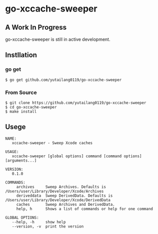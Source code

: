 # go-xccache-sweeper

## A Work In Progress

go-xccache-sweeper is still in active development.

## Instllation

### go get

```shell
$ go get github.com/yutailang0119/go-xccache-sweeper
```

### From Source

```shell
$ git clone https://github.com/yutailang0119/go-xccache-sweeper
$ cd go-xccache-sweeper
$ make install
```

## Usege

```shell
NAME:
   xccache-sweeper - Sweep Xcode caches

USAGE:
   xccache-sweeper [global options] command [command options] [arguments...]

VERSION:
   0.1.0

COMMANDS:
     archives     Sweep Archives. Defaults is /Users/user/Library/Developer/Xcode/Archives
     deriveddata  Sweep DerivedData. Defaults is /Users/user/Library/Developer/Xcode/DerivedData
     caches       Sweep Archives and DerivedData.
     help, h      Shows a list of commands or help for one command

GLOBAL OPTIONS:
   --help, -h     show help
   --version, -v  print the version
```

